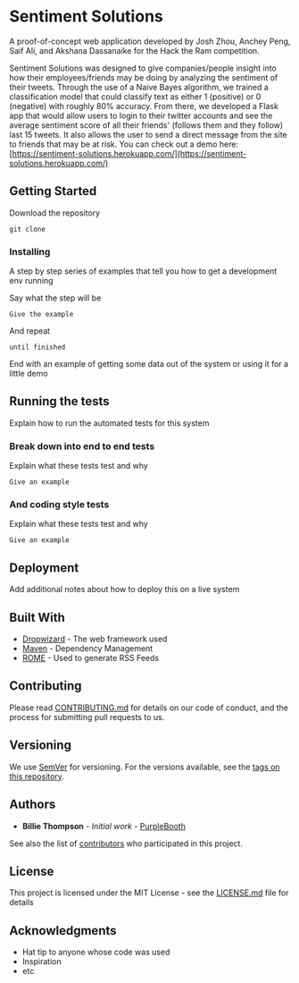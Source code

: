 # Sentiment Solutions

A proof-of-concept web application developed by Josh Zhou, Anchey Peng, Saif Ali, and Akshana Dassanaike for the Hack the Ram competition.

Sentiment Solutions was designed to give companies/people insight into how their employees/friends may be doing by analyzing the sentiment of their tweets. Through the use of a Naive Bayes algorithm, we trained a classification model that could classify text as either 1 (positive) or 0 (negative) with roughly 80% accuracy. From there, we developed a Flask app that would allow users to login to their twitter accounts and see the average sentiment score of all their friends' (follows them and they follow) last 15 tweets. It also allows the user to send a direct message from the site to friends that may be at risk. You can check out a demo here: [https://sentiment-solutions.herokuapp.com/](https://sentiment-solutions.herokuapp.com/)

## Getting Started

Download the repository

```
git clone
```

### Installing

A step by step series of examples that tell you how to get a development env running

Say what the step will be

```
Give the example
```

And repeat

```
until finished
```

End with an example of getting some data out of the system or using it for a little demo

## Running the tests

Explain how to run the automated tests for this system

### Break down into end to end tests

Explain what these tests test and why

```
Give an example
```

### And coding style tests

Explain what these tests test and why

```
Give an example
```

## Deployment

Add additional notes about how to deploy this on a live system

## Built With

* [Dropwizard](http://www.dropwizard.io/1.0.2/docs/) - The web framework used
* [Maven](https://maven.apache.org/) - Dependency Management
* [ROME](https://rometools.github.io/rome/) - Used to generate RSS Feeds

## Contributing

Please read [CONTRIBUTING.md](https://gist.github.com/PurpleBooth/b24679402957c63ec426) for details on our code of conduct, and the process for submitting pull requests to us.

## Versioning

We use [SemVer](http://semver.org/) for versioning. For the versions available, see the [tags on this repository](https://github.com/your/project/tags). 

## Authors

* **Billie Thompson** - *Initial work* - [PurpleBooth](https://github.com/PurpleBooth)

See also the list of [contributors](https://github.com/your/project/contributors) who participated in this project.

## License

This project is licensed under the MIT License - see the [LICENSE.md](LICENSE.md) file for details

## Acknowledgments

* Hat tip to anyone whose code was used
* Inspiration
* etc
